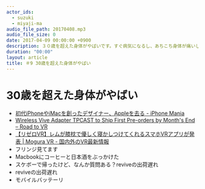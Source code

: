 ```yaml
---
actor_ids:
  - suzuki
  - miyaji-ma
audio_file_path: 20170408.mp3
audio_file_size: 0
date: 2017-04-09 00:00:00 +0900
description: ３０歳を超えた身体がやばいです。すぐ病気になるし、あちこち身体が痛いし、とにかくやばいです！
duration: "00:00"
layout: article
title: ＃9 30歳を超えた身体がやばい
---
```

# 30歳を超えた身体がやばい

* [初代iPhoneやiMacを創ったデザイナー、Appleを去る - iPhone Mania](http://iphone-mania.jp/news-163929/)
* [Wireless Vive Adapter TPCAST to Ship First Pre-orders by Month's End – Road to VR](http://www.roadtovr.com/wireless-vive-adapter-tpcast-ship-first-pre-orders-months-end/)
* [【リゼロVR】レムが膝枕で優しく寝かしつけてくれるスマホVRアプリが発表 | Mogura VR - 国内外のVR最新情報](http://www.moguravr.com/rezerovr-remu/)
* フリンジ見てます
* Macbookにコーヒーと日本酒をぶっかけた
* スケボーで帰ったけど、なんか質問ある？reviveの出荷遅れ
* reviveの出荷遅れ
* モバイルバッテーリ
